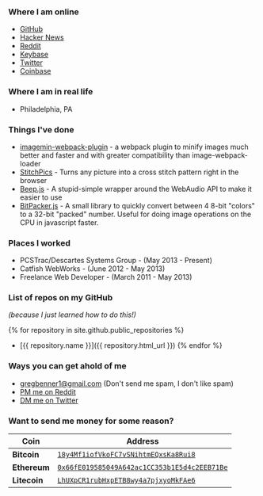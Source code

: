 ### Where I am online

* [GitHub](https://github.com/klathmon)
* [Hacker News](https://news.ycombinator.com/user?id=Klathmon)
* [Reddit](https://www.reddit.com/user/klathmon)
* [Keybase](https://keybase.io/klathmon)
* [Twitter](https://twitter.com/klathmon)
* [Coinbase](https://www.coinbase.com/Klathmon)

### Where I am in real life

* Philadelphia, PA

### Things I've done

* [imagemin-webpack-plugin](https://github.com/Klathmon/imagemin-webpack-plugin) - a webpack plugin to minify images much better and faster and with greater compatibility than image-webpack-loader
* [StitchPics](https://stitchpics.net/#!/app) - Turns any picture into a cross stitch pattern right in the browser
* [Beep.js](https://github.com/Klathmon/Beep.js) - A stupid-simple wrapper around the WebAudio API to make it easier to use
* [BitPacker.js](https://github.com/Klathmon/BitPacker.js) - A small library to quickly convert between 4 8-bit "colors" to a 32-bit "packed" number. Useful for doing image operations on the CPU in javascript faster.

### Places I worked

* PCSTrac/Descartes Systems Group - (May 2013 - Present)
* Catfish WebWorks - (June 2012 - May 2013)
* Freelance Web Developer - (March 2011 - May 2013)

### List of repos on my GitHub
*(because I just learned how to do this!)*

{% for repository in site.github.public_repositories %}
  * [{{ repository.name }}]({{ repository.html_url }})
{% endfor %}

### Ways you can get ahold of me

* [gregbenner1@gmail.com](mailto:gregbenner1@gmail.com) (Don't send me spam, I don't like spam)
* [PM me on Reddit](https://www.reddit.com/message/compose?to=Klathmon&subject=Website%20Contact&message=)
* [DM me on Twitter](https://twitter.com/messages/compose?recipient_id=3092089695)

### Want to send me money for some reason?

| Coin | Address |
| ---- | ------- |
| **Bitcoin** | [`18y4Mf1iofVkoFC7vSNihtmEQxsKa8Rui8`](bitcoin:18y4Mf1iofVkoFC7vSNihtmEQxsKa8Rui8) |
| **Ethereum** |[`0x66fE019585049A642ac1CC353b1E5d4c2EEB71Be`](ethereum:0x66fE019585049A642ac1CC353b1E5d4c2EEB71Be) |
| **Litecoin** | [`LhUXpCR1rubHxpETB8wy4a7pjxyoMkFAe6`](litecoin:LhUXpCR1rubHxpETB8wy4a7pjxyoMkFAe6) |
